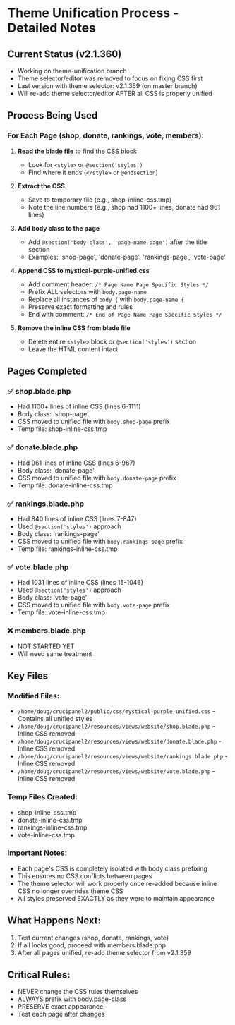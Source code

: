 # Theme Unification Process - Detailed Notes

## Current Status (v2.1.360)
- Working on theme-unification branch
- Theme selector/editor was removed to focus on fixing CSS first
- Last version with theme selector: v2.1.359 (on master branch)
- Will re-add theme selector/editor AFTER all CSS is properly unified

## Process Being Used

### For Each Page (shop, donate, rankings, vote, members):

1. **Read the blade file** to find the CSS block
   - Look for `<style>` or `@section('styles')` 
   - Find where it ends (`</style>` or `@endsection`)

2. **Extract the CSS**
   - Save to temporary file (e.g., shop-inline-css.tmp)
   - Note the line numbers (e.g., shop had 1100+ lines, donate had 961 lines)

3. **Add body class to the page**
   - Add `@section('body-class', 'page-name-page')` after the title section
   - Examples: 'shop-page', 'donate-page', 'rankings-page', 'vote-page'

4. **Append CSS to mystical-purple-unified.css**
   - Add comment header: `/* Page Name Page Specific Styles */`
   - Prefix ALL selectors with `body.page-name`
   - Replace all instances of `body {` with `body.page-name {`
   - Preserve exact formatting and rules
   - End with comment: `/* End of Page Name Page Specific Styles */`

5. **Remove the inline CSS from blade file**
   - Delete entire `<style>` block or `@section('styles')` section
   - Leave the HTML content intact

## Pages Completed

### ✅ shop.blade.php
- Had 1100+ lines of inline CSS (lines 6-1111)
- Body class: 'shop-page'
- CSS moved to unified file with `body.shop-page` prefix
- Temp file: shop-inline-css.tmp

### ✅ donate.blade.php  
- Had 961 lines of inline CSS (lines 6-967)
- Body class: 'donate-page'
- CSS moved to unified file with `body.donate-page` prefix
- Temp file: donate-inline-css.tmp

### ✅ rankings.blade.php
- Had 840 lines of inline CSS (lines 7-847)
- Used `@section('styles')` approach
- Body class: 'rankings-page'
- CSS moved to unified file with `body.rankings-page` prefix
- Temp file: rankings-inline-css.tmp

### ✅ vote.blade.php
- Had 1031 lines of inline CSS (lines 15-1046)
- Used `@section('styles')` approach
- Body class: 'vote-page'
- CSS moved to unified file with `body.vote-page` prefix
- Temp file: vote-inline-css.tmp

### ❌ members.blade.php
- NOT STARTED YET
- Will need same treatment

## Key Files

### Modified Files:
- `/home/doug/crucipanel2/public/css/mystical-purple-unified.css` - Contains all unified styles
- `/home/doug/crucipanel2/resources/views/website/shop.blade.php` - Inline CSS removed
- `/home/doug/crucipanel2/resources/views/website/donate.blade.php` - Inline CSS removed
- `/home/doug/crucipanel2/resources/views/website/rankings.blade.php` - Inline CSS removed
- `/home/doug/crucipanel2/resources/views/website/vote.blade.php` - Inline CSS removed

### Temp Files Created:
- shop-inline-css.tmp
- donate-inline-css.tmp
- rankings-inline-css.tmp
- vote-inline-css.tmp

### Important Notes:
- Each page's CSS is completely isolated with body class prefixing
- This ensures no CSS conflicts between pages
- The theme selector will work properly once re-added because inline CSS no longer overrides theme CSS
- All styles preserved EXACTLY as they were to maintain appearance

## What Happens Next:
1. Test current changes (shop, donate, rankings, vote)
2. If all looks good, proceed with members.blade.php
3. After all pages unified, re-add theme selector from v2.1.359

## Critical Rules:
- NEVER change the CSS rules themselves
- ALWAYS prefix with body.page-class
- PRESERVE exact appearance
- Test each page after changes